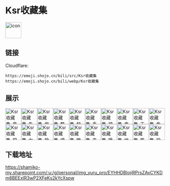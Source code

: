 # Ksr收藏集
<img src="https://emoji.shojo.cn/bili/src/Ksr收藏集/icon.png" width="50" height="50" alt="icon">

## 链接
Cloudflare:
```
https://emoji.shojo.cn/bili/src/Ksr收藏集
https://emoji.shojo.cn/bili/webp/Ksr收藏集
```
## 展示
<img src="https://emoji.shojo.cn/bili/src/Ksr收藏集/Ksr收藏集-拿来把你.png" width="50" height="50" alt="Ksr收藏集-拿来把你"><img src="https://emoji.shojo.cn/bili/src/Ksr收藏集/Ksr收藏集-失落.png" width="50" height="50" alt="Ksr收藏集-失落"><img src="https://emoji.shojo.cn/bili/src/Ksr收藏集/Ksr收藏集-但是我拒绝.png" width="50" height="50" alt="Ksr收藏集-但是我拒绝"><img src="https://emoji.shojo.cn/bili/src/Ksr收藏集/Ksr收藏集-酷狗.png" width="50" height="50" alt="Ksr收藏集-酷狗"><img src="https://emoji.shojo.cn/bili/src/Ksr收藏集/Ksr收藏集-赶DDL.png" width="50" height="50" alt="Ksr收藏集-赶DDL"><img src="https://emoji.shojo.cn/bili/src/Ksr收藏集/Ksr收藏集-泰裤辣画下来.png" width="50" height="50" alt="Ksr收藏集-泰裤辣画下来"><img src="https://emoji.shojo.cn/bili/src/Ksr收藏集/Ksr收藏集-被抓包.png" width="50" height="50" alt="Ksr收藏集-被抓包"><img src="https://emoji.shojo.cn/bili/src/Ksr收藏集/Ksr收藏集-鬼脸.png" width="50" height="50" alt="Ksr收藏集-鬼脸"><img src="https://emoji.shojo.cn/bili/src/Ksr收藏集/Ksr收藏集-王之力啊.png" width="50" height="50" alt="Ksr收藏集-王之力啊"><img src="https://emoji.shojo.cn/bili/src/Ksr收藏集/Ksr收藏集-专业.png" width="50" height="50" alt="Ksr收藏集-专业"><img src="https://emoji.shojo.cn/bili/src/Ksr收藏集/Ksr收藏集-捏脸.png" width="50" height="50" alt="Ksr收藏集-捏脸"><img src="https://emoji.shojo.cn/bili/src/Ksr收藏集/Ksr收藏集-女装.png" width="50" height="50" alt="Ksr收藏集-女装"><img src="https://emoji.shojo.cn/bili/src/Ksr收藏集/Ksr收藏集-拎走.png" width="50" height="50" alt="Ksr收藏集-拎走"><img src="https://emoji.shojo.cn/bili/src/Ksr收藏集/Ksr收藏集-喷射战士.png" width="50" height="50" alt="Ksr收藏集-喷射战士"><img src="https://emoji.shojo.cn/bili/src/Ksr收藏集/Ksr收藏集-暗中观察.png" width="50" height="50" alt="Ksr收藏集-暗中观察"><img src="https://emoji.shojo.cn/bili/src/Ksr收藏集/Ksr收藏集-来密嘟依佛U.png" width="50" height="50" alt="Ksr收藏集-来密嘟依佛U"><img src="https://emoji.shojo.cn/bili/src/Ksr收藏集/Ksr收藏集-饿饿.png" width="50" height="50" alt="Ksr收藏集-饿饿"><img src="https://emoji.shojo.cn/bili/src/Ksr收藏集/Ksr收藏集-地铁手机.png" width="50" height="50" alt="Ksr收藏集-地铁手机"><img src="https://emoji.shojo.cn/bili/src/Ksr收藏集/Ksr收藏集-笔自己画.png" width="50" height="50" alt="Ksr收藏集-笔自己画"><img src="https://emoji.shojo.cn/bili/src/Ksr收藏集/Ksr收藏集-投币.png" width="50" height="50" alt="Ksr收藏集-投币">

## 下载地址

https://shamiko-my.sharepoint.com/:u:/g/personal/img_yuru_pro/EYHHDBlojiRPrsZAvCYKDm8BEExIR3wP2XFeKs2kYcXspw